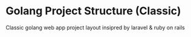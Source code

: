# Golang Project Structure (Classic)
Classic golang web app project layout insipred by laravel & ruby on rails
